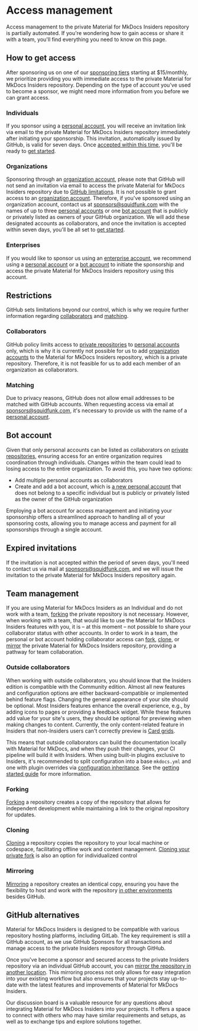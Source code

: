 # Access management

Access management to the private Material for MkDocs Insiders repository is
partially automated. If you're wondering how to gain access or share it with a
team, you'll find everything you need to know on this page.

## How to get access

After sponsoring us on one of our [sponsoring tiers] starting at $15/monthly,
we prioritize providing you with immediate access to the private Material for
MkDocs Insiders repository. Depending on the type of account you've used to
become a sponsor, we might need more information from you before we can grant
access.

[sponsoring tiers]: sponsoring-tiers.md

### Individuals

If you sponsor using a [personal account], you will receive an invitation link
via email to the private Material for MkDocs Insiders repository immediately
after initiating your sponsorship. This invitation, automatically issued by
GitHub, is valid for seven days. Once [accepted within this time], you'll be
ready to [get started].

  [personal account]: https://docs.github.com/en/get-started/learning-about-github/types-of-github-accounts#personal-accounts
  [accepted within this time]: #expired-invitations
  [get started]: usage/insiders-installation.md

### Organizations

Sponsoring through an [organization account], please note that GitHub will not
send an invitation via email to access the private Material for MkDocs Insiders
repository due to [GitHub limitations]. It is not possible to grant access to an
[organization account]. Therefore, if you've sponsored using an organization
account, contact us at sponsors@squidfunk.com with the names of up to three
[personal accounts] or one [bot account] that is publicly or privately listed
as owners of your GitHub organization. We will add these designated accounts as
collaborators, and once the invitation is accepted within seven days, you'll be
all set to [get started].

  [organization account]: https://docs.github.com/en/get-started/learning-about-github/types-of-github-accounts#organization-accounts
  [GitHub limitations]: #collaborators
  [bot account]: #bot-account

### Enterprises

If you would like to sponsor us using an [enterprise account], we recommend
using a [personal account] or a [bot account] to initiate the sponsorship and
access the private Material for MkDocs Insiders repository using this account.

  [enterprise account]: https://docs.github.com/en/get-started/learning-about-github/types-of-github-accounts#enterprise-accounts

## Restrictions

GitHub sets limitations beyond our control, which is why we require further
information regarding [collaborators] and [matching].

  [collaborators]: #collaborators
  [matching]: #matching

### Collaborators

GitHub policy limits access to [private repositories] to [personal accounts]
only, which is why it is currently not possible for us to add [organization
accounts] to the Material for MkDocs Insiders repository, which is a private
repository. Therefore, it is not feasible for us to add each member of an
organization as collaborators.

  [private repositories]: https://docs.github.com/en/account-and-profile/setting-up-and-managing-your-personal-account-on-github/managing-access-to-your-personal-repositories/inviting-collaborators-to-a-personal-repository
  [personal accounts]: https://docs.github.com/en/get-started/learning-about-github/types-of-github-accounts#personal-accounts
  [organization accounts]: https://docs.github.com/en/get-started/learning-about-github/types-of-github-accounts#organization-accounts

### Matching

Due to privacy reasons, GitHub does not allow email addresses to be matched with
GitHub accounts. When requesting access via email at sponsors@squidfunk.com,
it's necessary to provide us with the name of a [personal account].

## Bot account

Given that only personal accounts can be listed as collaborators on
[private repositories], ensuring access for an entire organization requires
coordination through individuals. Changes within the team could lead to losing
access to the entire organization. To avoid this, you have two options:

  - Add multiple personal accounts as collaborators
  - Create and add a bot account, which is [a new personal account] that does
  not belong to a specific individual but is publicly or privately listed as the
  owner of the GitHub organization

Employing a bot account for access management and initiating your sponsorship
offers a streamlined approach to handling all of your sponsoring costs, allowing
you to manage access and payment for all sponsorships through a single account.

  [a new personal account]: https://docs.github.com/en/get-started/start-your-journey/creating-an-account-on-github

## Expired invitations

If the invitation is not accepted within the period of seven days, you'll
need to contact us via mail at sponsors@squidfunk.com, and we will issue the
invitation to the private Material for MkDocs Insiders repository again.

## Team management

If you are using Material for MkDocs Insiders as an Individual and do not work
with a team, [forking] the private repository is not necessary. However, when
working with a team, that would like to use the Material for MkDocs Insiders
features with you, it is – at this moment – not possible to share your
collaborator status with other accounts. In order to work in a team, the
personal or bot account holding collaborator access can [fork], [clone], or
[mirror] the private Material for MkDocs Insiders repository, providing a
pathway for team collaboration.

  [fork]: #forking
  [clone]: #cloning
  [mirror]: #mirroring

### Outside collaborators

When working with outside collaborators, you should know that the Insiders
edition is compatible with the Community edition. Almost all new features and
configuration options are either backward-compatible or implemented behind
feature flags. Changing the general appearance of your site should be optional.
Most Insiders features enhance the overall experience, e.g., by adding icons to
pages or providing a feedback widget. While these features add value for your
site's users, they should be optional for previewing when making changes to
content. Currently, the only content-related feature in Insiders that
non-Insiders users can't correctly preview is [Card grids].

This means that outside collaborators can build the documentation locally with
Material for MkDocs, and when they push their changes, your CI pipeline will
build it with Insiders. When using built-in plugins exclusive to Insiders, it's
recommended to split configuration into a base `mkdocs.yml` and one with plugin
overrides via [configuration inheritance]. See the [getting started guide] for
more information.

  [configuration inheritance]: https://www.mkdocs.org/user-guide/configuration/#configuration-inheritance
  [getting started guide]: usage/insiders-installation.md#caveats
  [Card grids]: ../reference/grids.md?h=grids#using-card-grids


### Forking

[Forking] a repository creates a copy of the repository that allows for
independent development while maintaining a link to the original repository
for updates.

  [forking]: https://docs.github.com/en/get-started/quickstart/fork-a-repo

### Cloning

[Cloning] a repository copies the repository to your local machine or codespace,
facilitating offline work and content management. [Cloning your private fork] is
also an option for individualized control

  [cloning]: https://docs.github.com/en/repositories/creating-and-managing-repositories/cloning-a-repository
  [cloning your private fork]: https://docs.github.com/en/pull-requests/collaborating-with-pull-requests/working-with-forks/fork-a-repo#cloning-your-forked-repository

### Mirroring

[Mirroring] a repository creates an identical copy, ensuring you have the
flexibility to host and work with the repository [in other environments] besides
GitHub.

  [mirroring]: https://docs.github.com/en/repositories/creating-and-managing-repositories/duplicating-a-repository
  [in other environments]: #github-alternatives

## GitHub alternatives

Material for MkDocs Insiders is designed to be compatible with various
repository hosting platforms, including GitLab. The key requirement is still a
GitHub account, as we use GitHub Sponsors for all transactions and manage access
to the private Insiders repository through GitHub.

Once you've become a sponsor and secured access to the private Insiders
repository via an individual GitHub account, you can [mirror the repository in
another location]. This mirroring process not only allows for easy integration
into your existing workflow but also ensures that your projects stay up-to-date
with the latest features and improvements of Material for MkDocs Insiders.

Our discussion board is a valuable resource for any questions about integrating
Material for MkDocs Insiders into your projects. It offers a space to connect
with others who may have similar requirements and setups, as well as to
exchange tips and explore solutions together.

  [mirror the repository in another location]: https://docs.github.com/en/repositories/creating-and-managing-repositories/duplicating-a-repository#mirroring-a-repository-in-another-location
  [discussion board]: https://github.com/squidfunk/mkdocs-material/discussions
